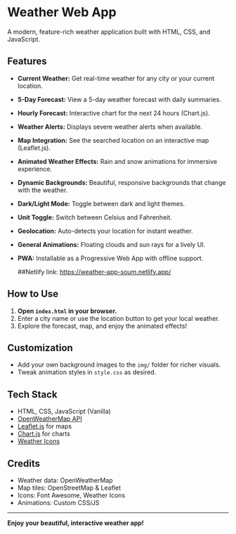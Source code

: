 
# Weather Web App

A modern, feature-rich weather application built with HTML, CSS, and JavaScript.

## Features

- **Current Weather:** Get real-time weather for any city or your current location.
- **5-Day Forecast:** View a 5-day weather forecast with daily summaries.
- **Hourly Forecast:** Interactive chart for the next 24 hours (Chart.js).
- **Weather Alerts:** Displays severe weather alerts when available.
- **Map Integration:** See the searched location on an interactive map (Leaflet.js).
- **Animated Weather Effects:** Rain and snow animations for immersive experience.
- **Dynamic Backgrounds:** Beautiful, responsive backgrounds that change with the weather.
- **Dark/Light Mode:** Toggle between dark and light themes.
- **Unit Toggle:** Switch between Celsius and Fahrenheit.
- **Geolocation:** Auto-detects your location for instant weather.
- **General Animations:** Floating clouds and sun rays for a lively UI.
- **PWA:** Installable as a Progressive Web App with offline support.

  ##Netlify link:
https://weather-app-soum.netlify.app/

## How to Use

1. **Open `index.html` in your browser.**
2. Enter a city name or use the location button to get your local weather.
3. Explore the forecast, map, and enjoy the animated effects!

## Customization
- Add your own background images to the `img/` folder for richer visuals.
- Tweak animation styles in `style.css` as desired.

## Tech Stack
- HTML, CSS, JavaScript (Vanilla)
- [OpenWeatherMap API](https://openweathermap.org/api)
- [Leaflet.js](https://leafletjs.com/) for maps
- [Chart.js](https://www.chartjs.org/) for charts
- [Weather Icons](https://erikflowers.github.io/weather-icons/)

## Credits
- Weather data: OpenWeatherMap
- Map tiles: OpenStreetMap & Leaflet
- Icons: Font Awesome, Weather Icons
- Animations: Custom CSS/JS

---

**Enjoy your beautiful, interactive weather app!**



